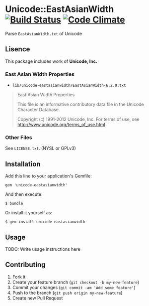 # Unicode::EastAsianWidth [![Build Status](https://travis-ci.org/zonuexe/ruby-unicode-eastasianwidth.png?branch=develop)](https://travis-ci.org/zonuexe/ruby-unicode-eastasianwidth) [![Code Climate](https://codeclimate.com/github/zonuexe/ruby-unicode-eastasianwidth.png)](https://codeclimate.com/github/zonuexe/ruby-unicode-eastasianwidth)

Parse `EastAsianWidth.txt` of Unicode

## Lisence

This package includes work of **Unicode, Inc.**

### East Asian Width Properties

* `lib/unicode-eastasianwidth/EastAsianWidth-6.2.0.txt`

> East Asian Width Properties
> 
> This file is an informative contributory data file in the
> Unicode Character Database.
> 
> Copyright (c) 1991-2012 Unicode, Inc.
> For terms of use, see <http://www.unicode.org/terms_of_use.html>

### Other Files

See `LICENSE.txt`. (NYSL or GPLv3)

## Installation

Add this line to your application's Gemfile:

    gem 'unicode-eastasianwidth'

And then execute:

    $ bundle

Or install it yourself as:

    $ gem install unicode-eastasianwidth

## Usage

TODO: Write usage instructions here

## Contributing

1. Fork it
2. Create your feature branch (`git checkout -b my-new-feature`)
3. Commit your changes (`git commit -am 'Add some feature'`)
4. Push to the branch (`git push origin my-new-feature`)
5. Create new Pull Request
